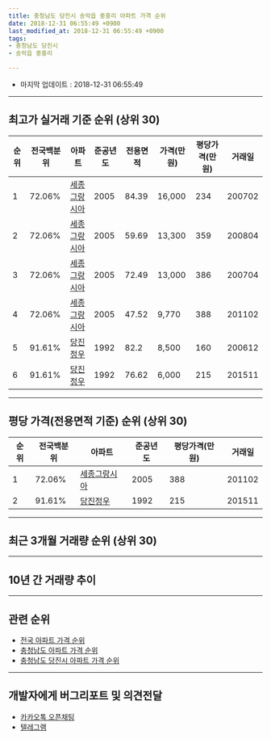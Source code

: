 ```yaml
---
title: 충청남도 당진시 송악읍 중흥리 아파트 가격 순위
date: 2018-12-31 06:55:49 +0900
last_modified_at: 2018-12-31 06:55:49 +0900
tags:
- 충청남도 당진시
- 송악읍 중흥리

---
```


* 마지막 업데이트 : 2018-12-31 06:55:49

---

## 최고가 실거래 기준 순위 (상위 30)


|순위|전국백분위|아파트|준공년도|전용면적|가격(만원)|평당가격(만원)|거래일|
|---|---|---|---|---|---|---|---|
|1|72.06%|[세종그랑시아](https://search.naver.com/search.naver?query=%EC%B6%A9%EC%B2%AD%EB%82%A8%EB%8F%84+%EB%8B%B9%EC%A7%84%EC%8B%9C+%EC%86%A1%EC%95%85%EC%9D%8D+%EC%A4%91%ED%9D%A5%EB%A6%AC+%EC%84%B8%EC%A2%85%EA%B7%B8%EB%9E%91%EC%8B%9C%EC%95%84)|2005|84.39|16,000|234|200702|
|2|72.06%|[세종그랑시아](https://search.naver.com/search.naver?query=%EC%B6%A9%EC%B2%AD%EB%82%A8%EB%8F%84+%EB%8B%B9%EC%A7%84%EC%8B%9C+%EC%86%A1%EC%95%85%EC%9D%8D+%EC%A4%91%ED%9D%A5%EB%A6%AC+%EC%84%B8%EC%A2%85%EA%B7%B8%EB%9E%91%EC%8B%9C%EC%95%84)|2005|59.69|13,300|359|200804|
|3|72.06%|[세종그랑시아](https://search.naver.com/search.naver?query=%EC%B6%A9%EC%B2%AD%EB%82%A8%EB%8F%84+%EB%8B%B9%EC%A7%84%EC%8B%9C+%EC%86%A1%EC%95%85%EC%9D%8D+%EC%A4%91%ED%9D%A5%EB%A6%AC+%EC%84%B8%EC%A2%85%EA%B7%B8%EB%9E%91%EC%8B%9C%EC%95%84)|2005|72.49|13,000|386|200704|
|4|72.06%|[세종그랑시아](https://search.naver.com/search.naver?query=%EC%B6%A9%EC%B2%AD%EB%82%A8%EB%8F%84+%EB%8B%B9%EC%A7%84%EC%8B%9C+%EC%86%A1%EC%95%85%EC%9D%8D+%EC%A4%91%ED%9D%A5%EB%A6%AC+%EC%84%B8%EC%A2%85%EA%B7%B8%EB%9E%91%EC%8B%9C%EC%95%84)|2005|47.52|9,770|388|201102|
|5|91.61%|[당진정우](https://search.naver.com/search.naver?query=%EC%B6%A9%EC%B2%AD%EB%82%A8%EB%8F%84+%EB%8B%B9%EC%A7%84%EC%8B%9C+%EC%86%A1%EC%95%85%EC%9D%8D+%EC%A4%91%ED%9D%A5%EB%A6%AC+%EB%8B%B9%EC%A7%84%EC%A0%95%EC%9A%B0)|1992|82.2|8,500|160|200612|
|6|91.61%|[당진정우](https://search.naver.com/search.naver?query=%EC%B6%A9%EC%B2%AD%EB%82%A8%EB%8F%84+%EB%8B%B9%EC%A7%84%EC%8B%9C+%EC%86%A1%EC%95%85%EC%9D%8D+%EC%A4%91%ED%9D%A5%EB%A6%AC+%EB%8B%B9%EC%A7%84%EC%A0%95%EC%9A%B0)|1992|76.62|6,000|215|201511|


---

## 평당 가격(전용면적 기준) 순위 (상위 30)


|순위|전국백분위|아파트|준공년도|평당가격(만원)|거래일|
|---|---|---|---|---|---|
|1|72.06%|[세종그랑시아](https://search.naver.com/search.naver?query=%EC%B6%A9%EC%B2%AD%EB%82%A8%EB%8F%84+%EB%8B%B9%EC%A7%84%EC%8B%9C+%EC%86%A1%EC%95%85%EC%9D%8D+%EC%A4%91%ED%9D%A5%EB%A6%AC+%EC%84%B8%EC%A2%85%EA%B7%B8%EB%9E%91%EC%8B%9C%EC%95%84)|2005|388|201102|
|2|91.61%|[당진정우](https://search.naver.com/search.naver?query=%EC%B6%A9%EC%B2%AD%EB%82%A8%EB%8F%84+%EB%8B%B9%EC%A7%84%EC%8B%9C+%EC%86%A1%EC%95%85%EC%9D%8D+%EC%A4%91%ED%9D%A5%EB%A6%AC+%EB%8B%B9%EC%A7%84%EC%A0%95%EC%9A%B0)|1992|215|201511|


---

## 최근 3개월 거래량 순위 (상위 30)


<div style="width:100%;">
    <canvas id="deal_count_ranking" height="250"></canvas>
</div>


<script>
new Chart(document.getElementById("deal_count_ranking"), {
    type: 'horizontalBar',
    data: {
        labels: ['세종그랑시아'],
        datasets: [{
            label: '실거래 수',
            data: [6],
            borderColor: "rgba(255, 0, 128, 1)",
            backgroundColor: "rgba(255, 0, 128, 0.5)",
            fill: false,
        }]
    },
    options: {
        responsive: true,
        title: {
            display: true,
            text: '최근 3개월 거래량 순위'
        },
        tooltips: {
            mode: 'index',
            intersect: false,
            callbacks: {
                title: function(tooltipItems, data) {
                    return "실거래 수:";
                },
                label: function(tooltipItem, data) {
                    return data.labels[tooltipItem.index] + ": " + tooltipItem.xLabel;
                }
            }
        },
        hover: {
            mode: 'nearest',
            intersect: true
        },
        scales: {
            xAxes: [{
                display: true,
                scaleLabel: {
                    display: true,
                    labelString: '실거래 수'
                },
                ticks: {
                    suggestedMin: 0,
                }
            }],
            yAxes: [{
                display: true,
                ticks: {
                    autoSkip: false,
                    callback: function(value, index, values) {
                        if (value.length > 15)
                            return value.substr(0, 13) + "...";
                        else
                            return value;
                    }
                },
                scaleLabel: {
                    display: false,
                }
            }]
        }
    }
});

</script>


---

## 10년 간 거래량 추이


<div style="width:100%;">
    <canvas id="deal_progress" height="250"></canvas>
</div>

<script>
new Chart(document.getElementById("deal_progress"), {
    type: 'line',
    data: {
        labels: ['200812','200901','200902','200903','200904','200905','200906','200907','200908','200909','200910','200911','200912','201001','201002','201003','201004','201005','201006','201007','201008','201009','201010','201011','201012','201101','201102','201103','201104','201105','201106','201107','201108','201109','201110','201111','201112','201201','201202','201203','201204','201205','201206','201207','201208','201209','201210','201211','201212','201301','201302','201303','201304','201305','201306','201307','201308','201309','201310','201311','201312','201401','201402','201403','201404','201405','201406','201407','201408','201409','201410','201411','201412','201501','201502','201503','201504','201505','201506','201507','201508','201509','201510','201511','201512','201601','201602','201603','201604','201605','201606','201607','201608','201609','201610','201611','201612','201701','201702','201703','201704','201705','201706','201707','201708','201709','201710','201711','201712','201801','201802','201803','201804','201805','201806','201807','201808','201809','201810','201811','201812'],
        datasets: [{
            label: '실거래 수',
            pointRadius: 1,
            data: [0, 1, 7, 6, 4, 4, 8, 9, 9, 4, 3, 1, 2, 2, 3, 4, 3, 3, 4, 1, 2, 3, 6, 1, 3, 0, 5, 4, 7, 5, 3, 7, 7, 3, 6, 6, 5, 3, 2, 1, 6, 4, 11, 2, 1, 9, 10, 7, 7, 3, 4, 6, 4, 10, 7, 5, 4, 8, 5, 4, 6, 5, 7, 7, 10, 10, 4, 8, 6, 4, 6, 6, 4, 6, 5, 7, 5, 2, 5, 15, 3, 6, 4, 4, 2, 4, 5, 3, 1, 1, 2, 3, 2, 2, 3, 3, 0, 3, 2, 0, 3, 2, 0, 0, 2, 1, 0, 0, 1, 2, 0, 5, 3, 1, 4, 2, 1, 2, 2, 1, 3],
            borderColor: "rgba(255, 201, 14, 1)",
            backgroundColor: "rgba(255, 201, 14, 0.5)",
            fill: true,
        }]
    },
    options: {
        responsive: true,
        title: {
            display: true,
            text: '10년간 거래량 추이'
        },
        tooltips: {
            mode: 'index',
            intersect: false,
        },
        hover: {
            mode: 'nearest',
            intersect: true
        },
        scales: {
            xAxes: [{
                display: true,
                scaleLabel: {
                    display: true,
                    labelString: '년/월'
                }
            }],
            yAxes: [{
                display: true,
                ticks: {
                    suggestedMin: 0,
                },
                scaleLabel: {
                    display: true,
                    labelString: '실거래 수'
                }
            }]
        }
    }
});

</script>


---

## 관련 순위

- [전국 아파트 가격 순위](https://inasie.github.io/apt-ranking/전국)
- [충청남도 아파트 가격 순위](https://inasie.github.io/apt-ranking/충청남도)
- [충청남도 당진시 아파트 가격 순위](https://inasie.github.io/apt-ranking/충청남도-당진시)


---

## 개발자에게 버그리포트 및 의견전달

- [카카오톡 오픈채팅](https://open.kakao.com/o/gLJUAP4)
- [텔레그램](https://t.me/inasie)

